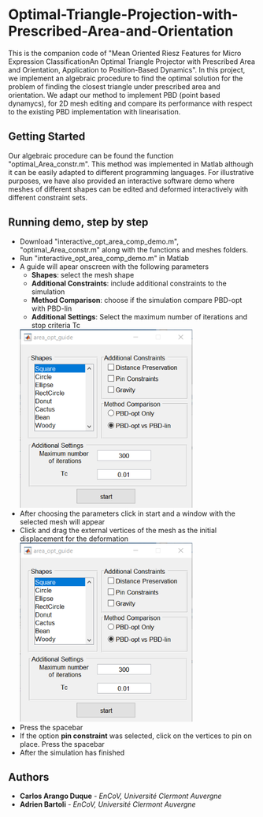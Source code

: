 # Optimal-Triangle-Projection-with-Prescribed-Area-and-Orientation
This is the companion code of "Mean Oriented Riesz Features for Micro Expression ClassificationAn Optimal Triangle Projector with Prescribed Area and Orientation,
Application to Position-Based Dynamics". In this project, we implement an algebraic procedure to find the optimal solution for the problem of finding the closest triangle under prescribed area and orientation. We adapt our method to implement PBD (point based dynamycs), for 2D mesh editing and compare its performance with respect to the existing PBD implementation with linearisation.

## Getting Started
Our algebraic procedure can be found the function "optimal_Area_constr.m". This method was implemented in Matlab although it can be easily adapted to different programming languages.  For illustrative purposes, we have also provided an interactive software demo where meshes of different shapes can be edited and deformed interactively with different constraint sets.

## Running demo, step by step
- Download "interactive_opt_area_comp_demo.m", "optimal_Area_constr.m" along with the functions and meshes folders.
- Run "interactive_opt_area_comp_demo.m" in Matlab
- A guide will apear onscreen with the following parameters
  - **Shapes**: select the mesh shape
  - **Additional Constraints**: include additional constraints to the simulation
  - **Method Comparison**: choose if the simulation compare PBD-opt with PBD-lin
  - **Additional Settings**: Select the maximum number of iterations and stop criteria Tc
  <img src="/Images/demo_guide.png" alt="drawing" width="350"/>
- After choosing the parameters click in start and a window with the selected mesh will appear
- Click and drag the external vertices of the mesh as the initial displacement for the deformation
  <img src="/Images/demo_guide.png" alt="drawing" width="350"/>
- Press the spacebar
- If the option **pin constraint** was selected, click on the vertices to pin on place. Press the spacebar 
- After the simulation has finished

## Authors
- __Carlos Arango Duque__ - *EnCoV, Université Clermont Auvergne*
- **Adrien Bartoli** - *EnCoV, Université Clermont Auvergne*
